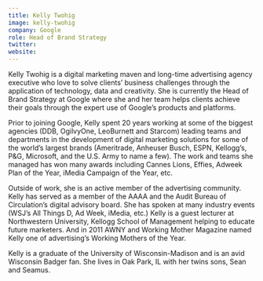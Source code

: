 ```yaml
---
title: Kelly Twohig
image: kelly-twohig
company: Google
role: Head of Brand Strategy
twitter: 
website: 
---
```

Kelly Twohig is a digital marketing maven and long-time advertising agency executive who love to solve clients’ business challenges through the application of technology, data and creativity. She is currently the Head of Brand Strategy at Google where she and her team helps clients achieve their goals through the expert use of Google’s products and platforms. 

Prior to joining Google, Kelly spent 20 years working at some of the biggest agencies (DDB, OgilvyOne, LeoBurnett and Starcom) leading teams and departments in the development of digital marketing solutions for some of the world’s largest brands (Ameritrade, Anheuser Busch, ESPN, Kellogg’s, P&G, Microsoft, and the U.S. Army to name a few). The work and teams she managed has won many awards including Cannes Lions, Effies, Adweek Plan of the Year, iMedia Campaign of the Year, etc.
 
Outside of work, she is an active member of the advertising community. Kelly has served as a member of the AAAA and the Audit Bureau of Circulation’s digital advisory board. She has spoken at many industry events (WSJ’s All Things D, Ad Week, iMedia, etc.) Kelly is a guest lecturer at Northwestern University, Kellogg School of Management helping to educate future marketers. And in 2011 AWNY and Working Mother Magazine named Kelly one of advertising’s Working Mothers of the Year.
 
Kelly is a graduate of the University of Wisconsin-Madison and is an avid Wisconsin Badger fan. She lives in Oak Park, IL with her twins sons, Sean and Seamus.